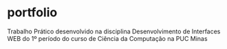 # portfolio
Trabalho Prático desenvolvido na disciplina Desenvolvimento de Interfaces WEB do 1º período do curso de Ciência da Computação na PUC Minas
